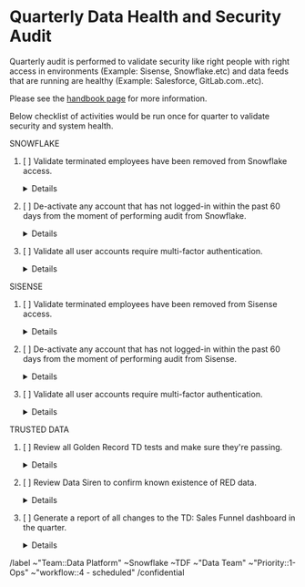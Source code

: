 # Quarterly Data Health and Security Audit

Quarterly audit is performed to validate security like right people with right access in environments (Example: Sisense, Snowflake.etc) and data feeds that are running are healthy (Example: Salesforce, GitLab.com..etc).

Please see the [handbook page](https://about.gitlab.com/handbook/business-technology/data-team/how-we-work/) for more information. 

Below checklist of activities would be run once for quarter to validate security and system health.

SNOWFLAKE
1. [ ] Validate terminated employees have been removed from Snowflake access.
    <details>

    Cross check between Employee Directory and Snowflake
    * [ ] If applicable, check if users set to disabled in Snowflake
    * [ ] If applicable, check if users in [roles.yml](https://gitlab.com/gitlab-data/analytics/-/blob/master/permissions/snowflake/roles.yml):
        * [ ] isn't assigned to `warehouses`
        * [ ] isn't assigned to `roles`
        * [ ] can_login set to: `no`

    ```sql

      SELECT									 
        employee.employee_id,									 
        employee.first_name,									 
        employee.last_name,									 
        employee.hire_date,									 
        employee.rehire_date,									 
        snowflake.last_success_login,									 
        snowflake.created_on,									 
        employee.termination_date,									
        snowflake.is_disabled									 
      FROM prep.sensitive.employee_directory employee 									 
      INNER JOIN prod.legacy.snowflake_show_users  snowflake									 
      ON employee.first_name = snowflake.first_name									 
      AND employee.last_name = snowflake.last_name									 
      AND snowflake.is_disabled ='false'									 
      AND employee.termination_date IS NOT  NULL;									

    ```

2. [ ] De-activate any account that has not logged-in within the past 60 days from the moment of performing audit from Snowflake.
    <details>

    ```sql
     SELECT										
       employee.employee_id,										
       employee.first_name,										
       employee.last_name,										
       employee.hire_date,										
       employee.rehire_date,										
       snowflake.last_success_login,										
       snowflake.created_on,										
       employee.termination_date,										
       snowflake.is_disabled										
     FROM prep.sensitive.employee_directory employee										
     INNER JOIN  prod.legacy.snowflake_show_users snowflake										
     ON employee.first_name = snowflake.first_name										
     AND employee.last_name = snowflake.last_name										
     AND snowflake.is_disabled ='false'										
     AND employee.termination_date IS NULL										
     AND CASE WHEN snowflake.last_success_login IS null THEN snowflake.created_on ELSE snowflake.last_success_login END <= dateadd('day', -60, CURRENT_DATE());										
    ```
  

3. [ ] Validate all user accounts require multi-factor authentication.
    <details>

    * [ ] Check EXT_AUTHN_DUO is set to ‘false’ in users table. If set to ‘false’ then MFA is diabled.

SISENSE
1. [ ] Validate terminated employees have been removed from Sisense access.
    <details>




2. [ ] De-activate any account that has not logged-in within the past 60 days from the moment of performing audit from Sisense.

    <details>

     ```sql


    WITH FINAL AS (
       SELECT
          time_on_site_logs.user_id,
          users.first_name,
          users.last_name,
          MAX(date(time_on_site_logs.created_at)) AS last_login_date
       FROM time_on_site_logs
       INNER JOIN users
       ON time_on_site_logs.USER_ID = users.ID
       GROUP BY 1,2,3
    )

       SELECT * 
       FROM FINAL
       WHERE last_login_date < CURRENT_DATE-30 ;

   ```

3. [ ] Validate all user accounts require multi-factor authentication.


    <details>

     * [ ] Check “roles and policies” section under settings in Sisense. If 2FA is marked dash (--) for any user then two factor authentication is disabled.



TRUSTED DATA
1. [ ] Review all Golden Record TD tests and make sure they're passing.

    <details>

     ```sql

    SELECT *  
    FROM "PROD"."WORKSPACE_DATA"."DBT_TEST_RESULTS" 
    WHERE test_unique_id LIKE '%raw_golden_data%' 
    AND test_status <>'pass' 
    ORDER BY results_generated_at DESC ;				
				
    ```

2.  [ ] Review Data Siren to confirm known existence of RED data.

    <details>

     ```sql

    SELECT DISTINCT 
       SENSOR_NAME, 
       (CONCAT(DATABASE_NAME,'.',TABLE_SCHEMA,'.',TABLE_NAME)) AS TABLE_NAME,		
       COLUMN_NAME				
    FROM "PREP"."DATASIREN"."DATASIREN_AUDIT_RESULTS"				
    UNION ALL				
    SELECT DISTINCT 
       SENSOR_NAME, 
       (CONCAT(DATABASE_NAME,'.',TABLE_SCHEMA,'.',TABLE_NAME)) AS TABLE_NAME,		
       COLUMN_NAME	
    FROM "PREP"."DATASIREN"."DATASIREN_CANARY_SENSOR"				
    UNION ALL				
    SELECT DISTINCT 
        SENSOR_NAME, 
       (CONCAT(DATABASE_NAME,'.',TABLE_SCHEMA,'.',TABLE_NAME)) AS TABLE_NAME,		
       COLUMN_NAME			
    FROM "PREP"."DATASIREN"."DATASIREN_PROD_COMMON_IP_ADDRESS_SENSOR"				
    UNION ALL				
    SELECT DISTINCT 
        SENSOR_NAME, 
       (CONCAT(DATABASE_NAME,'.',TABLE_SCHEMA,'.',TABLE_NAME)) AS TABLE_NAME,		
       COLUMN_NAME
    FROM "PREP"."DATASIREN"."DATASIREN_PROD_COMMON_MAPPING_IP_ADDRESS_SENSOR"		
    UNION ALL				
    SELECT DISTINCT 
        SENSOR_NAME, 
       (CONCAT(DATABASE_NAME,'.',TABLE_SCHEMA,'.',TABLE_NAME)) AS TABLE_NAME,		
       COLUMN_NAME			
    FROM "PREP"."DATASIREN"."DATASIREN_PROD_LEGACY_EMAIL_VALUE_SENSOR"				
    UNION ALL				
    SELECT DISTINCT 
        SENSOR_NAME, 
       (CONCAT(DATABASE_NAME,'.',TABLE_SCHEMA,'.',TABLE_NAME)) AS TABLE_NAME,		
       COLUMN_NAME		
    FROM "PREP"."DATASIREN"."DATASIREN_PROD_LEGACY_IP_ADDRESS_SENSOR"				
    UNION ALL				
    SELECT DISTINCT 
        SENSOR_NAME, 
       (CONCAT(DATABASE_NAME,'.',TABLE_SCHEMA,'.',TABLE_NAME)) AS TABLE_NAME,		
       COLUMN_NAME			
    FROM "PREP"."DATASIREN"."DATASIREN_SOURCE_DB_SOCIAL_SECURITY_NUMBER_SENSOR"		UNION ALL
    SELECT DISTINCT 
       SENSOR_NAME, 
       (CONCAT(DATABASE_NAME,'.',TABLE_SCHEMA,'.',TABLE_NAME)) AS TABLE_NAME,		
       COLUMN_NAME		
    FROM "PREP"."DATASIREN"."DATASIREN_TRANSFORM_DB_EMAIL_VALUE_SENSOR"				
    UNION ALL				
    SELECT DISTINCT 
        SENSOR_NAME, 
       (CONCAT(DATABASE_NAME,'.',TABLE_SCHEMA,'.',TABLE_NAME)) AS TABLE_NAME,		
       COLUMN_NAME			
    FROM "PREP"."DATASIREN"."DATASIREN_TRANSFORM_DB_IP_ADDRESS_SENSOR"
    UNION ALL				
    SELECT DISTINCT 
        SENSOR_NAME, 
       (CONCAT(DATABASE_NAME,'.',TABLE_SCHEMA,'.',TABLE_NAME)) AS TABLE_NAME,				
       COLUMN_NAME			
    FROM "PREP"."DATASIREN"."DATASIREN_PROD_BONEYARD_EMAIL_VALUE_SENSOR"
    UNION ALL				
    SELECT DISTINCT 
        SENSOR_NAME, 
       (CONCAT(DATABASE_NAME,'.',TABLE_SCHEMA,'.',TABLE_NAME)) AS TABLE_NAME,		
       COLUMN_NAME			
    FROM "PREP"."DATASIREN"."DATASIREN_PROD_BONEYARD_IP_ADDRESS_SENSOR"
    UNION ALL				
    SELECT DISTINCT 
        SENSOR_NAME, 
       (CONCAT(DATABASE_NAME,'.',TABLE_SCHEMA,'.',TABLE_NAME)) AS TABLE_NAME,		
       COLUMN_NAME			
    FROM "PREP"."DATASIREN"."DATASIREN_PROD_COMMON_EMAIL_VALUE_SENSOR"
    UNION ALL
     SELECT DISTINCT 
        SENSOR_NAME, 
       (CONCAT(DATABASE_NAME,'.',TABLE_SCHEMA,'.',TABLE_NAME)) AS TABLE_NAME,		
       COLUMN_NAME			
    FROM "PREP"."DATASIREN"."DATASIREN_PROD_COMMON_MAPPING_EMAIL_VALUE_SENSOR"
    ;					
				
     ```


3. [ ] Generate a report of all changes to the TD: Sales Funnel dashboard in the quarter.

    <details>

     * [ ]  Pull the report for business logic changes made to the mart from link (https://gitlab.com/gitlab-data/analytics/-/blame/master/transform/snowflake-dbt/models/marts/sales_funnel/mart_crm_opportunity.sql) by filtering on label “Business logic change”.

          


<!-- DO NOT EDIT BELOW THIS LINE -->
/label ~"Team::Data Platform" ~Snowflake ~TDF ~"Data Team" ~"Priority::1-Ops" ~"workflow::4 - scheduled" 
/confidential 
